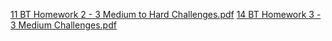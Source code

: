 [11 BT Homework 2 - 3 Medium to Hard Challenges.pdf](file:///C:/dsaProgaming/binary%20tree/11%20BT%20Homework%202%20-%203%20Medium%20to%20Hard%20Challenges/11%20BT%20Homework%202%20-%203%20Medium%20to%20Hard%20Challenges.pdf)
[14 BT Homework 3 - 3 Medium Challenges.pdf](file:///C:/dsaProgaming/binary%20tree/14%20BT%20Homework%203%20-%203%20Medium%20Challenges/14%20BT%20Homework%203%20-%203%20Medium%20Challenges.pdf)
